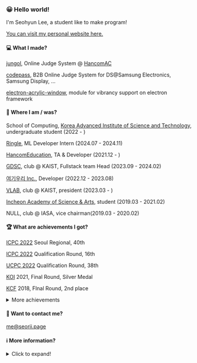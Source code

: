 ### 😀 Hello world!

I'm Seohyun Lee, a student like to make program!

[You can visit my personal website here.](https://seorii.page)

#### 💻 What I made?

[jungol](http://jungol.co.kr), Online Judge System @ [HancomAC](https://github.com/HancomAC)

[codepass](http://codepass.co.kr), B2B Online Judge System for DS@Samsung Electronics, Samsung Display, ...

[electron-acrylic-window](https://github.com/Seo-Rii/electron-acrylic-window), module for vibrancy support on electron framework

#### 📍 Where I am / was?

School of Computing, [Korea Advanced Institute of Science and Technology](https://kaist.ac.kr/), undergraduate student (2022 - )

[Ringle](https://ringleplus.com), ML Developer Intern (2024.07 - 2024.11)

[HancomEducation](https://www.hancomac.com/), TA & Developer (2021.12 - )

[GDSC](https://gdsc-kaist.github.io), club @ KAIST, Fullstack team Head (2023.09 - 2024.02)

[여기우리 Inc.](https://herewe.space), Developer (2022.12 - 2023.08)

[VLAB](https://vlab-kaist.github.io), club @ KAIST, president (2023.03 - )

[Incheon Academy of Science & Arts](http://iasa.icehs.kr/), student (2019.03 - 2021.02)

NULL, club @ IASA, vice chairman(2019.03 - 2020.02)

#### 🏆 What are achievements I got?

[ICPC 2022](https://icpc.global) Seoul Regional, 40th

[ICPC 2022](https://icpc.global) Qualification Round, 16th

[UCPC 2022](https://ucpc.me) Qualification Round, 38th

[KOI](https://koi.or.kr) 2021, Final Round, Silver Medal

[KCF](https://kcf.or.kr) 2018, FInal Round, 2nd place

<details>

<summary>More achievements</summary>

[KOI](https://koi.or.kr) 2021, Qualification Round, Silver Medal

[KOI](https://koi.or.kr) 2019, Final Round, Bronze Medal

[KOI](https://koi.or.kr) 2019, Qualification Round, Silver Medal

[KOI](https://koi.or.kr) 2018, Final Round, Silver Medal

[KOI](https://koi.or.kr) 2018, Qualification Round, Silver Medal
</details>

#### 📨 Want to contact me?

me@seorii.page

#### ℹ️ More information?

<details>
<summary>Click to expand!</summary>
  
[![solved.ac](http://mazassumnida.wtf/api/v2/generate_badge?boj=seorii)](https://solved.ac/seorii)

[![Seo-Rii's github stats](https://github-readme-stats.vercel.app/api?username=Seo-Rii)](https://github.com/anuraghazra/github-readme-stats)

[![Top Langs](https://github-readme-stats.vercel.app/api/top-langs/?username=Seo-Rii)](https://github.com/anuraghazra/github-readme-stats)
</details>
